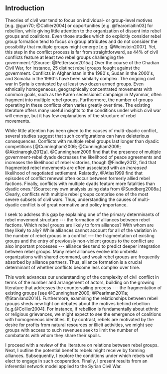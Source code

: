## Introduction

Theories of civil war tend to focus on individual- or group-level motives [e.g. @gurr70; @Collier2004] or opportunities [e.g. @fearonlaitin03] for rebellion, while giving little attention to the organization of dissent into rebel groups and coalitions. Even those studies which do explicitly consider rebel group formation tend to focus on group attributes and do not consider the possibility that multiple groups might emerge [e.g. @Weinstein2007]. Yet, this step in the conflict process is far from straightforward, as 44% of civil conflicts feature at least two rebel groups challenging the government.^[Source: @Pettersson2015a.] Over the course of the Chadian Civil War, for instance, 25 distinct rebel groups fought against the government. Conflicts in Afghanistan in the 1980's, Sudan in the 2000's, and Somalia in the 1990's have been similarly complex. The ongoing civil war in Syria is contested by at least two dozen armed groups. Even ethnically homogeneous, geographically concentrated movements with common goals, such as the Karen secessionist campaign in Myanmar, often fragment into multiple rebel groups. Furthermore, the number of groups operating in these conflicts often varies greatly over time. The existing literature offers many useful insights to the conditions under which civil war will emerge, but it has few explanations of the structure of rebel movements.

While little attention has been given to the causes of multi-dyadic conflict, several studies suggest that such configurations can have deleterious consequences. Conflicts with multiple rebel groups last longer than dyadic competitions [@Cunningham2006; @Cunningham2009; @Akcinaroglu2012a]. @Cunningham2009 find that the presence of multiple government-rebel dyads decreases the likelihood of peace agreements and increases the likelihood of rebel victories, though @Findley2012, find that fragmented rebel movements are often associated with an *increased* likelihood of negotiated settlement. Relatedly, @Atlas1999 find that episodes of conflict renewal often occur between formerly allied rebel factions. Finally, conflicts with multiple dyads feature more fatalities than dyadic ones.^[Source: my own analysis using data from @Sundberg2008a.] Clearly, conflicts with multiple rebel groups comprise one of the most severe subsets of civil wars. Thus, understanding the causes of multi-dyadic conflict is of great normative and policy importance.

I seek to address this gap by explaining one of the primary determinants of rebel movement structure --- the formation of alliances between rebel factions. Which rebel groups are likely to form alliances? With whom are they likely to ally? While alliances cannot account for all of the variation in the number of rebel groups in a conflict --- the fragmentation of existing groups and the entry of previously non-violent groups to the conflict are also important processes --- alliance ties tend to predict deeper integration between rebel groups. Many rebel alliances evolve into umbrella organizations with shared command, and weak rebel groups are frequently absorbed by alliance partners. Thus, alliance formation is a crucial determinant of whether conflicts become less complex over time.

This work advances our understanding of the complexity of civil conflict in terms of the number and arrangement of actors, building on the growing literature that addresses the countervailing process --- the fragmentation of existing groups [see @Cunningham2009; @Pearlman2011a; @Staniland2014]. Furthermore, examining the relationships between rebel groups sheds new light on debates about the motives behind rebellion [e.g.@Collier2004]. For instance, if rebellion is fundamentally about ethnic or religious grievances, we might expect to see the emergence of coalitions with homogeneous identities. If, by contrast, rebels are motivated by the desire for profits from natural resources or illicit activities, we might see groups with access to such revenues seek to limit the number of combatants with whom they share their spoils.

I proceed with a review of the literature on relations between rebel groups. Next, I outline the potential benefits rebels might receive by forming alliances. Subsequently, I explore the conditions under which rebels will elect to engage in such cooperation. Finally, I present results from an inferential network model applied to the Syrian Civil War.

<!-- I proceed with a more detailed discussion of this project's contributions to the existing literature. Subsequently, I articulate a theoretical framework that establishes the set of dissidents from which rebel groups emerge. Next I offer a theory relating the structure of this dissident network to the number of rebel groups that participate in a conflict, followed by a theory of what shapes the dissident network itself. After detailing a research design for testing these propositions, I provide two pilot studies. The first demonstrates the dissident network approach in the context of the Israel-Palestine conflict. The second uses a panel analysis to identify a link between international support, a factor that I argue is an important determinant of the evolution of the dissident network, and the formation of new rebel groups. -->
